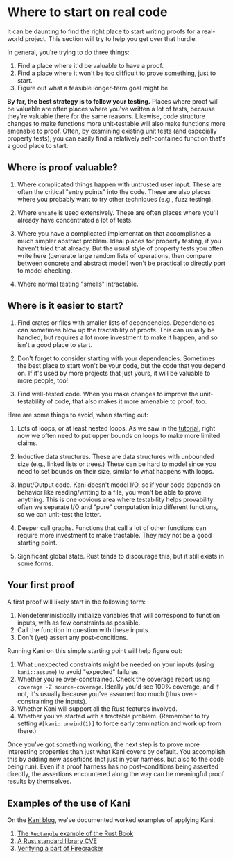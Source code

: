 # Where to start on real code

It can be daunting to find the right place to start writing proofs for a real-world project.
This section will try to help you get over that hurdle.

In general, you're trying to do three things:

1. Find a place where it'd be valuable to have a proof.
2. Find a place where it won't be too difficult to prove something, just to start.
3. Figure out what a feasible longer-term goal might be.

**By far, the best strategy is to follow your testing.**
Places where proof will be valuable are often places where you've written a lot of tests, because they're valuable there for the same reasons.
Likewise, code structure changes to make functions more unit-testable will also make functions more amenable to proof.
Often, by examining existing unit tests (and especially property tests), you can easily find a relatively self-contained function that's a good place to start.

## Where is proof valuable?

1. Where complicated things happen with untrusted user input.
These are often the critical "entry points" into the code.
These are also places where you probably want to try other techniques (e.g., fuzz testing).

2. Where `unsafe` is used extensively.
These are often places where you'll already have concentrated a lot of tests.

3. Where you have a complicated implementation that accomplishes a much simpler abstract problem.
Ideal places for property testing, if you haven't tried that already.
But the usual style of property tests you often write here (generate large random lists of operations, then compare between concrete and abstract model) won't be practical to directly port to model checking.

4. Where normal testing "smells" intractable.

## Where is it easier to start?

1. Find crates or files with smaller lists of dependencies.
Dependencies can sometimes blow up the tractability of proofs.
This can usually be handled, but requires a lot more investment to make it happen, and so isn't a good place to start.

2. Don't forget to consider starting with your dependencies.
Sometimes the best place to start won't be your code, but the code that you depend on.
If it's used by more projects that just yours, it will be valuable to more people, too!

3. Find well-tested code.
When you make changes to improve the unit-testability of code, that also makes it more amenable to proof, too.

Here are some things to avoid, when starting out:

1. Lots of loops, or at least nested loops.
As we saw in the [tutorial](./tutorial-loop-unwinding.md), right now we often need to put upper bounds on loops to make more limited claims.

2. Inductive data structures.
These are data structures with unbounded size (e.g., linked lists or trees.)
These can be hard to model since you need to set bounds on their size, similar to what happens with loops.

3. Input/Output code.
Kani doesn't model I/O, so if your code depends on behavior like reading/writing to a file, you won't be able to prove anything.
This is one obvious area where testability helps provability: often we separate I/O and "pure" computation into different functions, so we can unit-test the latter.

4. Deeper call graphs.
Functions that call a lot of other functions can require more investment to make tractable.
They may not be a good starting point.

5. Significant global state.
Rust tends to discourage this, but it still exists in some forms.


## Your first proof

A first proof will likely start in the following form:

1. Nondeterministically initialize variables that will correspond to function inputs, with as few constraints as possible.
2. Call the function in question with these inputs.
3. Don't (yet) assert any post-conditions.

Running Kani on this simple starting point will help figure out:

1. What unexpected constraints might be needed on your inputs (using `kani::assume`) to avoid "expected" failures.
2. Whether you're over-constrained. Check the coverage report using `--coverage -Z source-coverage`. Ideally you'd see 100% coverage, and if not, it's usually because you've assumed too much (thus over-constraining the inputs).
3. Whether Kani will support all the Rust features involved.
4. Whether you've started with a tractable problem.
(Remember to try setting `#[kani::unwind(1)]` to force early termination and work up from there.)

Once you've got something working, the next step is to prove more interesting properties than just what Kani covers by default.
You accomplish this by adding new assertions (not just in your harness, but also to the code being run).
Even if a proof harness has no post-conditions being asserted directly, the assertions encountered along the way can be meaningful proof results by themselves.


## Examples of the use of Kani

On the [Kani blog](https://model-checking.github.io/kani-verifier-blog/), we've documented worked examples of applying Kani:

1. [The `Rectangle` example of the Rust Book](https://model-checking.github.io/kani-verifier-blog/2022/05/04/announcing-the-kani-rust-verifier-project.html)
2. [A Rust standard library CVE](https://model-checking.github.io/kani-verifier-blog/2022/06/01/using-the-kani-rust-verifier-on-a-rust-standard-library-cve.html)
3. [Verifying a part of Firecracker](https://model-checking.github.io/kani-verifier-blog/2022/07/13/using-the-kani-rust-verifier-on-a-firecracker-example.html)
